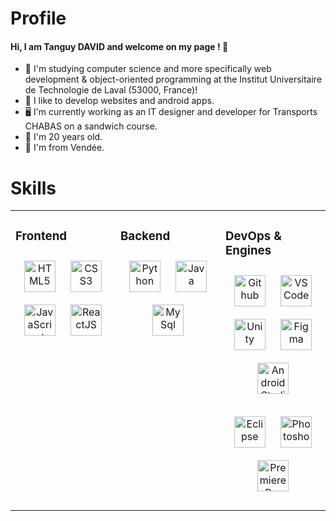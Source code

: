 # Profile
#### Hi, I am Tanguy DAVID and welcome on my page ! 👋

- 🏫 I'm studying computer science and more specifically web development & object-oriented programming at the Institut Universitaire de Technologie de Laval (53000, France)!
- 📱 I like to develop websites and android apps.
- 🖥️ I'm currently working as an IT designer and developer for Transports CHABAS on a sandwich course.
- 🎂 I'm 20 years old.
- 📍 I'm from Vendée.

# Skills
<div display="flex" justify-content="center">
<table width="100vw"><tr><td valign="top" width="33%">
  
### Frontend  
<div align="center">  
<a href="https://en.wikipedia.org/wiki/HTML5" target="_blank"><img style="margin: 10px" src="https://skillicons.dev/icons?i=html" alt="HTML5" height="50" /></a> 
<a href="https://www.w3schools.com/css/" target="_blank"><img style="margin: 10px" src="https://skillicons.dev/icons?i=css" alt="CSS3" height="50" /></a>
<a href="https://www.javascript.com/" target="_blank"><img style="margin: 10px" src="https://skillicons.dev/icons?i=js" alt="JavaScript" height="50" /></a>
<a href="https://fr.legacy.reactjs.org/" target="_blank"><img style="margin: 10px" src="https://skillicons.dev/icons?i=react" alt="ReactJS" height="50" /></a>
</div>

</td><td valign="top" width="33%">


### Backend  
<div align="center"> 
<a href="https://www.python.org/" target="_blank"><img style="margin: 10px" src="https://skillicons.dev/icons?i=python" alt="Python" height="50" /></a>
<a href="https://www.java.com/" target="_blank"><img style="margin: 10px" src="https://skillicons.dev/icons?i=java" alt="Java" height="50" /></a>  
<a href="https://www.mysql.com" target="_blank"><img style="margin: 10px" src="https://skillicons.dev/icons?i=mysql" alt="MySql" height="50" /></a>
</div>


</td><td valign="top" width="33%">
  
### DevOps & Engines  
<div align="center">  
<a href="https://github.com/" target="_blank"><img style="margin: 10px" src="https://skillicons.dev/icons?i=github" alt="Github" height="50" /></a>  
<a href="https://code.visualstudio.com/" target="_blank"><img style="margin: 10px" src="https://skillicons.dev/icons?i=vscode" alt="VSCode" height="50"/></a>  
<a href="https://unity.com" target="_blank"><img style="margin: 10px" src="https://skillicons.dev/icons?i=unity" alt="Unity" height="50" /></a> 
<!--
<a href="https://www.linux.org/" target="_blank"><img style="margin: 10px" src="https://skillicons.dev/icons?i=linux" alt="Linux" height="50" /></a>
-->
<a href="https://www.figma.com" target="_blank"><img style="margin: 10px" src="https://skillicons.dev/icons?i=figma" alt="Figma" height="50" /></a>
<a href="https://developer.android.com" target="_blank"><img style="margin: 10px" src="https://skillicons.dev/icons?i=androidstudio" alt="Android Studio" height="50" /></a>

<!--
<a href="https://www.jetbrains.com/idea/" target="_blank"><img style="margin: 10px" src="https://skillicons.dev/icons?i=idea" alt="InteliJ" height="50" /></a>
-->

<a href="https://www.eclipse.org" target="_blank"><img style="margin: 10px" src="https://skillicons.dev/icons?i=eclipse" alt="Eclipse" height="50" /></a>
<a href="https://www.adobe.com/fr/products/photoshop.html" target="_blank"><img style="margin: 10px" src="https://skillicons.dev/icons?i=ps" alt="Photoshop" height="50" /></a>
<a href="https://www.adobe.com/fr/products/premiere.html" target="_blank"><img style="margin: 10px" src="https://skillicons.dev/icons?i=pr" alt="Premiere Pro" height="50" /></a>
</div>
</div>
</td></tr></table> 
